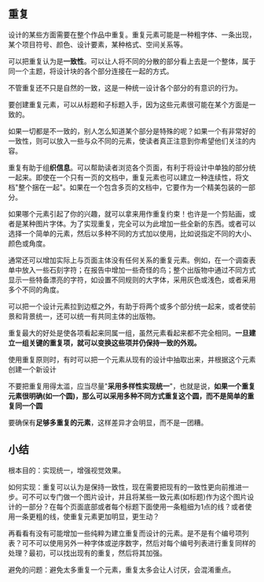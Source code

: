 ## 重复

设计的某些方面需要在整个作品中重复。重复元素可能是一种粗字体、一条出现，某个项目符号、颜色、设计要素，某种格式、空间关系等。


可以把重复认为是**一致性**。可以让人将不同的分散的部分看上去是一个整体，属于同一个主题，将设计块的各个部分连接在一起的方式。

不管重复还不只是自然的一致，这是一种统一设计各个部分的有意识的行为。


要创建重复元素，可以从标题和子标题入手，因为这些元素很可能在某个方面是一致的。


如果一切都是不一致的，别人怎么知道某个部分是特殊的呢？如果一个有非常好的一致性，则可以放入一些与众不同的元素，使读者真正注意到你希望他们关注的内容。


重复有助于组**织信息**。可以帮助读者浏览各个页面，有利于将设计中单独的部分统一起来。即使在一个只有一页的文档中，重复元素也可以建立一种连续性，将文档"整个捆在一起"。如果在一个包含多页的文档中，它要作为一个精美包装的一部分。


如果哪个元素引起了你的兴趣，就可以拿来用作重复约束！也许是一个剪贴画，或者是某种图片字体。为了实现重复，完全可以为此增加一些全新的东西。或者可以选择一个简单的元素，然后以多种不同的方式加以使用，比如说指定不同的大小、颜色或角度。



通常还可以增加实际上与页面主体没有任何关系的重复元素。例如，在一个调查表单中放入一些石刻字符；在报告中增加一些奇怪的鸟；整个出版物中通过不同方式显示一些特备漂亮的字符，如设置不同规则的大字体，采用灰色或浅色，或者采用多个不同的角度。

可以把一个设计元素拉到边框之外，有助于将两个或多个部分统一起来，或者使前景和背景统一，还可以统一有共同主体的出版物。

重复最大的好处是使各项看起来同属一组，虽然元素看起来都不完全相同。**一旦建立一组关键的重复项，就可以变换这些项并仍保持一致的外观。**


使用重复原则时，有时可以把一个元素从现有的设计中抽取出来，并根据这个元素创建一个新设计


不要把重复用得太滥，应当尽量"**采用多样性实现统一**"，也就是说，**如果一个重复元素很明确(如一个圆)，那么可以采用多种不同方式重复这个圆，而不是简单的重复同一个圆**

要确保有**足够多重复的元素**，这样差异才会明显，而不是一团糟。


## 小结

根本目的：实现统一，增强视觉效果。

如何实现：重复可以认为是保持一致性，现在需要把现有的一致性更向前推进一步。可不可以专门做一个图片设计，并且将某些一致元素(如标题)作为这个图片设计的一部分？在每个页面底部或者每个标题下面使用一条粗细为1点的线？或者使用一条更粗的线，使重复元素更加明显，更生动？

再看看有没有可能增加一些纯粹为建立重复而设计的元素。是不是有个编号项列表？可不可以使用另外一种字体或逆序数字，然后对每个编号列表进行重复同样的处理？最初，可以找出现有的重复，然后将其加强。

避免的问题：避免太多重复一个元素，重复太多会让人讨厌，会混淆重点。
